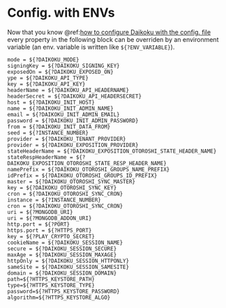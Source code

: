# Config. with ENVs

Now that you know @ref:[how to configure Daikoku with the config. file](./configfile.md) every property in the following block can be overriden by an environment variable (an env. variable is written like `${?ENV_VARIABLE}`).

```
mode = ${?DAIKOKU_MODE}
signingKey = ${?DAIKOKU_SIGNING_KEY}
exposedOn = ${?DAIKOKU_EXPOSED_ON}
ype = ${?DAIKOKU_API_TYPE}
key = ${?DAIKOKU_API_KEY}
headerName = ${?DAIKOKU_API_HEADERNAME}
headerSecret = ${?DAIKOKU_API_HEADERSECRET}
host = ${?DAIKOKU_INIT_HOST}
name = ${?DAIKOKU_INIT_ADMIN_NAME}
email = ${?DAIKOKU_INIT_ADMIN_EMAIL}
password = ${?DAIKOKU_INIT_ADMIN_PASSWORD}
from = ${?DAIKOKU_INIT_DATA_FROM}
seed = ${?INSTANCE_NUMBER}
provider = ${?DAIKOKU_TENANT_PROVIDER}
provider = ${?DAIKOKU_EXPOSITION_PROVIDER}
stateHeaderName = ${?DAIKOKU_EXPOSITION_OTOROSHI_STATE_HEADER_NAME}
stateRespHeaderName = ${?DAIKOKU_EXPOSITION_OTOROSHI_STATE_RESP_HEADER_NAME}
namePrefix = ${?DAIKOKU_OTOROSHI_GROUPS_NAME_PREFIX}
idPrefix = ${?DAIKOKU_OTOROSHI_GROUPS_ID_PREFIX}
master = ${?DAIKOKU_OTOROSHI_SYNC_MASTER}
key = ${?DAIKOKU_OTOROSHI_SYNC_KEY}
cron = ${?DAIKOKU_OTOROSHI_SYNC_CRON}
instance = ${?INSTANCE_NUMBER}
cron = ${?DAIKOKU_OTOROSHI_SYNC_CRON}
uri = ${?MONGODB_URI}
uri = ${?MONGODB_ADDON_URI}
http.port = ${?PORT}
https.port = ${?HTTPS_PORT}
key = ${?PLAY_CRYPTO_SECRET}
cookieName = ${?DAIKOKU_SESSION_NAME}
secure = ${?DAIKOKU_SESSION_SECURE}
maxAge = ${?DAIKOKU_SESSION_MAXAGE}
httpOnly = ${?DAIKOKU_SESSION_HTTPONLY}
sameSite = ${?DAIKOKU_SESSION_SAMESITE}
domain = ${?DAIKOKU_SESSION_DOMAIN}
path=${?HTTPS_KEYSTORE_PATH}
type=${?HTTPS_KEYSTORE_TYPE}
password=${?HTTPS_KEYSTORE_PASSWORD}
algorithm=${?HTTPS_KEYSTORE_ALGO}
```

